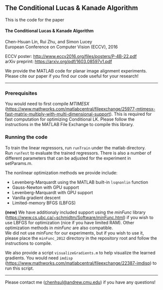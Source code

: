 ## The Conditional Lucas & Kanade Algorithm

This is the code for the paper
#### The Conditional Lucas & Kanade Algorithm  
Chen-Hsuan Lin, Rui Zhu, and Simon Lucey  
European Conference on Computer Vision (ECCV), 2016

ECCV poster: http://www.eccv2016.org/files/posters/P-4B-22.pdf  
arXiv preprint: https://arxiv.org/pdf/1603.08597v1.pdf

We provide the MATLAB code for planar image alignment experiments.  
Please cite our paper if you find our code useful for your research!

--------------------------------------

### Prerequisites  
You would need to first compile *MTIMESX* (https://www.mathworks.com/matlabcentral/fileexchange/25977-mtimesx-fast-matrix-multiply-with-multi-dimensional-support). This is required for fast computation for optimizing Conditional LK. Please follow the instructions in the MATLAB File Exchange to compile this library.

### Running the code  

To train the linear regressors, run `runTrain` under the matlab directory.  
Run `runTest` to evaluate the trained regressors.
There is also a number of different parameters that can be adjusted for the experiment in setParams.m.  

The nonlinear optimization methods we provide include:
* Levenberg-Marquardt using the MATLAB built-in `lsqnonlin` function
* Gauss-Newton with GPU support
* Levenberg-Marquardt with GPU support
* Vanilla gradient descent
* Limited-memory BFGS (LBFGS)  

**(new)** We have additionaly included support using the *minFunc* library (https://www.cs.ubc.ca/~schmidtm/Software/minFunc.html) if you wish to use LBFGS for optimization (nice if you have limited RAM). Other optimization methods in *minFunc* are also compatible.  
We did not use *minFunc* for our experiments, but if you wish to use it, please place the `minFunc_2012` directory in the repository root and follow the instructions to compile.

We also provide a script `visualizeGradients.m` to help visualize the learned gradients. You would need `imdisp` (https://www.mathworks.com/matlabcentral/fileexchange/22387-imdisp) to run this script.

--------------------------------------

Please contact me (chenhsul@andrew.cmu.edu) if you have any questions!


